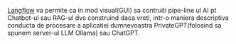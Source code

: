 [Langflow](https://www.langflow.org/) va permite ca in mod visual(GUI) sa contruiti pipe-line ul AI pt Chatbot-ul sau RAG-ul dvs construind daca vreti, intr-o maniera descriptiva conducta de procesare a aplicatiei dumnevoastra PrivateGPT(folosind sa spunem server-ul LLM Ollama) sau ChatGPT.
